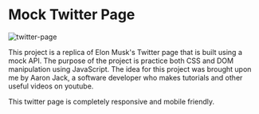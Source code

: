 # Mock Twitter Page

![twitter-page](https://user-images.githubusercontent.com/76494184/150390321-f7d80ee2-3d77-4f19-97c8-c71ca9c0cbb8.gif)

This project is a replica of Elon Musk's Twitter page that is built using a mock API. The purpose of the project is practice both CSS and DOM manipulation using JavaScript. The idea for this project was brought upon me by Aaron Jack, a software developer who makes tutorials and other useful videos on youtube. 

This twitter page is completely responsive and mobile friendly.
